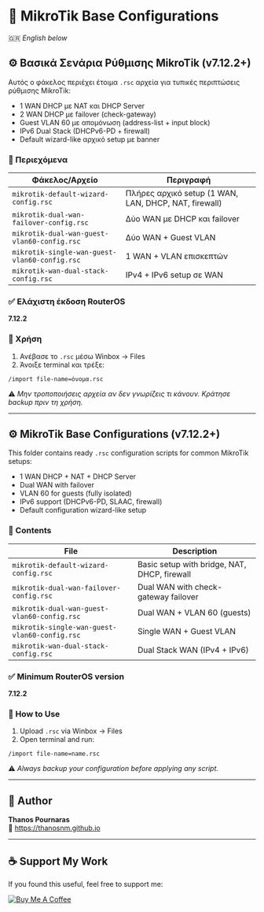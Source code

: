 # 🧰 MikroTik Base Configurations

🇬🇷 *English below*

## ⚙️ Βασικά Σενάρια Ρύθμισης MikroTik (v7.12.2+)

Αυτός ο φάκελος περιέχει έτοιμα `.rsc` αρχεία για τυπικές περιπτώσεις ρύθμισης MikroTik:

- 1 WAN DHCP με NAT και DHCP Server
- 2 WAN DHCP με failover (check-gateway)
- Guest VLAN 60 με απομόνωση (address-list + input block)
- IPv6 Dual Stack (DHCPv6-PD + firewall)
- Default wizard-like αρχικό setup με banner

### 🧩 Περιεχόμενα

| Φάκελος/Αρχείο | Περιγραφή |
|----------------|-----------|
| `mikrotik-default-wizard-config.rsc` | Πλήρες αρχικό setup (1 WAN, LAN, DHCP, NAT, firewall) |
| `mikrotik-dual-wan-failover-config.rsc` | Δύο WAN με DHCP και failover |
| `mikrotik-dual-wan-guest-vlan60-config.rsc` | Δύο WAN + Guest VLAN |
| `mikrotik-single-wan-guest-vlan60-config.rsc` | 1 WAN + VLAN επισκεπτών |
| `mikrotik-wan-dual-stack-config.rsc` | IPv4 + IPv6 setup σε WAN |

### ✅ Ελάχιστη έκδοση RouterOS
**7.12.2**

### 🚀 Χρήση
1. Ανέβασε το `.rsc` μέσω Winbox → Files
2. Άνοιξε terminal και τρέξε:
```shell
/import file-name=όνομα.rsc
```

⚠️ *Μην τροποποιήσεις αρχεία αν δεν γνωρίζεις τι κάνουν. Κράτησε backup πριν τη χρήση.*

---

## ⚙️ MikroTik Base Configurations (v7.12.2+)

This folder contains ready `.rsc` configuration scripts for common MikroTik setups:

- 1 WAN DHCP + NAT + DHCP Server
- Dual WAN with failover
- VLAN 60 for guests (fully isolated)
- IPv6 support (DHCPv6-PD, SLAAC, firewall)
- Default configuration wizard-like setup

### 🧩 Contents

| File | Description |
|------|-------------|
| `mikrotik-default-wizard-config.rsc` | Basic setup with bridge, NAT, DHCP, firewall |
| `mikrotik-dual-wan-failover-config.rsc` | Dual WAN with check-gateway failover |
| `mikrotik-dual-wan-guest-vlan60-config.rsc` | Dual WAN + VLAN 60 (guests) |
| `mikrotik-single-wan-guest-vlan60-config.rsc` | Single WAN + Guest VLAN |
| `mikrotik-wan-dual-stack-config.rsc` | Dual Stack WAN (IPv4 + IPv6) |

### ✅ Minimum RouterOS version
**7.12.2**

### 🚀 How to Use
1. Upload `.rsc` via Winbox → Files
2. Open terminal and run:
```shell
/import file-name=name.rsc
```

⚠️ *Always backup your configuration before applying any script.*

---

## 👤 Author

**Thanos Pournaras**  
🔗 https://thanosnm.github.io

---

## ☕ Support My Work

If you found this useful, feel free to support me:

[![Buy Me A Coffee](https://img.buymeacoffee.com/button-api/?text=Buy%20me%20a%20coffee&emoji=☕&slug=pournarasaa&button_colour=FFDD00&font_colour=000000&font_family=Arial&outline_colour=000000&coffee_colour=ffffff)](https://buymeacoffee.com/pournarasaa)
